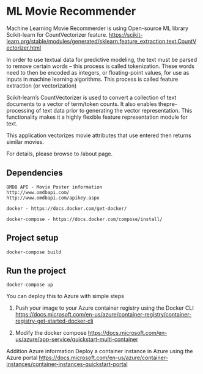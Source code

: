 # ML Movie Recommender
Machine Learning Movie Recommerder is using Open-source ML library Scikit-learn for CountVectorizer feature.
https://scikit-learn.org/stable/modules/generated/sklearn.feature_extraction.text.CountVectorizer.html

In order to use textual data for predictive modeling, the text must be parsed to remove certain words – this process is called tokenization. 
These words need to then be encoded as integers, or floating-point values, for use as inputs in machine learning algorithms. 
This process is called feature extraction (or vectorization)

Scikit-learn’s CountVectorizer is used to convert a collection of text documents to a vector of term/token counts. It also enables the ​pre-processing of text data prior to generating the vector representation. This functionality makes it a highly flexible feature representation module for text.

This application vectorizes movie attributes that use entered then returns similar movies.

For details, please browse to /about page. 

## Dependencies
```
OMDB API - Movie Poster information
http://www.omdbapi.com/
http://www.omdbapi.com/apikey.aspx
```
```
docker - https://docs.docker.com/get-docker/
```
```
docker-compose - https://docs.docker.com/compose/install/
```

## Project setup
```
docker-compose build
```

## Run the project
```
docker-compose up
```

You can deploy this to Azure with simple steps

1. Push your image to your Azure container registry using the Docker CLI
https://docs.microsoft.com/en-us/azure/container-registry/container-registry-get-started-docker-cli

2. Modify the docker compose
https://docs.microsoft.com/en-us/azure/app-service/quickstart-multi-container

Addition Azure information
Deploy a container instance in Azure using the Azure portal
https://docs.microsoft.com/en-us/azure/container-instances/container-instances-quickstart-portal
